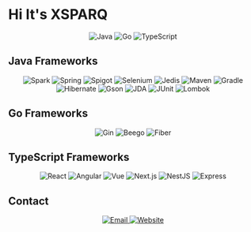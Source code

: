 # Hi It's XSPARQ
<p align="center">
  <img src="https://img.shields.io/badge/Java-ED8B00?style=for-the-badge&logo=java&logoColor=white" alt="Java">
  <img src="https://img.shields.io/badge/Go-00ADD8?style=for-the-badge&logo=go&logoColor=white" alt="Go">
  <img src="https://img.shields.io/badge/TypeScript-007ACC?style=for-the-badge&logo=typescript&logoColor=white" alt="TypeScript">
</p>

## Java Frameworks

<p align="center">
  <img src="https://img.shields.io/badge/Spark-FF7F50?style=for-the-badge&logo=apache-spark&logoColor=white" alt="Spark">
  <img src="https://img.shields.io/badge/Spring-6DB33F?style=for-the-badge&logo=spring&logoColor=white" alt="Spring">
  <img src="https://img.shields.io/badge/Spigot-FFCC00?style=for-the-badge&logo=spigot&logoColor=white" alt="Spigot">
  <img src="https://img.shields.io/badge/Selenium-43B02A?style=for-the-badge&logo=selenium&logoColor=white" alt="Selenium">
  <img src="https://img.shields.io/badge/Jedis-1E90FF?style=for-the-badge&logo=redis&logoColor=white" alt="Jedis">
  <img src="https://img.shields.io/badge/Maven-C71A36?style=for-the-badge&logo=apache-maven&logoColor=white" alt="Maven">
  <img src="https://img.shields.io/badge/Gradle-02303A?style=for-the-badge&logo=gradle&logoColor=white" alt="Gradle">
  <img src="https://img.shields.io/badge/Hibernate-59666C?style=for-the-badge&logo=hibernate&logoColor=white" alt="Hibernate">
  <img src="https://img.shields.io/badge/Gson-FFCA28?style=for-the-badge&logo=google&logoColor=white" alt="Gson">
  <img src="https://img.shields.io/badge/JDA-7289DA?style=for-the-badge&logo=discord&logoColor=white" alt="JDA">
  <img src="https://img.shields.io/badge/JUnit-25A162?style=for-the-badge&logo=junit5&logoColor=white" alt="JUnit">
  <img src="https://img.shields.io/badge/Lombok-0A66C2?style=for-the-badge&logo=lombok&logoColor=white" alt="Lombok">
</p>

## Go Frameworks

<p align="center">
  <img src="https://img.shields.io/badge/Gin-00ADD8?style=for-the-badge&logo=go&logoColor=white" alt="Gin">
  <img src="https://img.shields.io/badge/Beego-F05032?style=for-the-badge&logo=beego&logoColor=white" alt="Beego">
  <img src="https://img.shields.io/badge/Fiber-5057B2?style=for-the-badge&logo=fiber&logoColor=white" alt="Fiber">
</p>

## TypeScript Frameworks

<p align="center">
  <img src="https://img.shields.io/badge/React-61DAFB?style=for-the-badge&logo=react&logoColor=white" alt="React">
  <img src="https://img.shields.io/badge/Angular-DD0031?style=for-the-badge&logo=angular&logoColor=white" alt="Angular">
  <img src="https://img.shields.io/badge/Vue-4FC08D?style=for-the-badge&logo=vue.js&logoColor=white" alt="Vue">
  <img src="https://img.shields.io/badge/Next.js-000000?style=for-the-badge&logo=next.js&logoColor=white" alt="Next.js">
  <img src="https://img.shields.io/badge/NestJS-E0234E?style=for-the-badge&logo=nestjs&logoColor=white" alt="NestJS">
  <img src="https://img.shields.io/badge/Express-000000?style=for-the-badge&logo=express&logoColor=white" alt="Express">
</p>

## Contact

<p align="center">
  <a href="mailto:your-email@example.com">
    <img src="https://img.shields.io/badge/Email-D14836?style=for-the-badge&logo=gmail&logoColor=white" alt="Email">
  </a>
  <a href="https://your-website.com">
    <img src="https://img.shields.io/badge/Website-000000?style=for-the-badge&logo=about.me&logoColor=white" alt="Website">
  </a>
</p>
